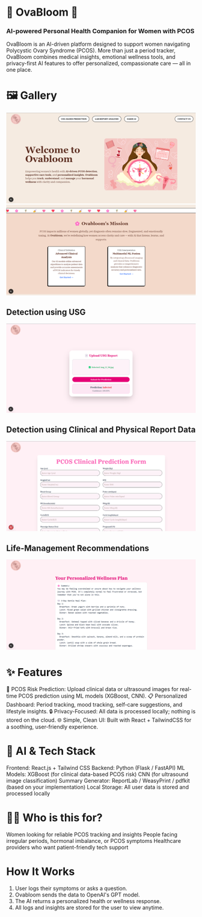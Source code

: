 
# 🌻 OvaBloom 🌻
### AI-powered Personal Health Companion for Women with PCOS

OvaBloom is an AI-driven platform designed to support women navigating Polycystic Ovary Syndrome (PCOS). More than just a period tracker, OvaBloom combines medical insights, emotional wellness tools, and privacy-first AI features to offer personalized, compassionate care — all in one place.

# 🖼️ Gallery
![Landing](./frontend/public/gallery/landing.png)
![Landing2](./frontend/public/gallery/landing2.png)

## Detection using USG 
![usg](./frontend/public/gallery/usg.png)

## Detection using Clinical and Physical Report Data
![candp](./frontend/public/gallery/candp.png)

## Life-Management Recommendations
![recs](./frontend/public/gallery/recommend.png)

# ✨ Features
🧠 PCOS Risk Prediction: Upload clinical data or ultrasound images for real-time PCOS prediction using ML models (XGBoost, CNN).
📋 Personalized Dashboard: Period tracking, mood tracking, self-care suggestions, and lifestyle insights.
🔒 Privacy-Focused: All data is processed locally; nothing is stored on the cloud.
🌐 Simple, Clean UI: Built with React + TailwindCSS for a soothing, user-friendly experience.

# 🧠 AI & Tech Stack

Frontend: React.js + Tailwind CSS
Backend: Python (Flask / FastAPI)
ML Models:
XGBoost (for clinical data-based PCOS risk)
CNN (for ultrasound image classification)
Summary Generator: ReportLab / WeasyPrint / pdfkit (based on your implementation)
Local Storage: All user data is stored and processed locally

# 👩‍⚕ Who is this for?
Women looking for reliable PCOS tracking and insights
People facing irregular periods, hormonal imbalance, or PCOS symptoms
Healthcare providers who want patient-friendly tech support
 
# How It Works
1. User logs their symptoms or asks a question.
2. Ovabloom sends the data to OpenAI's GPT model.
3. The AI returns a personalized health or wellness response.
4. All logs and insights are stored for the user to view anytime.
